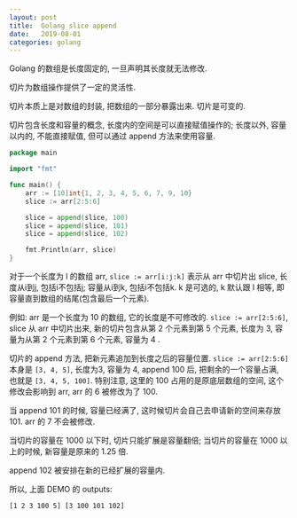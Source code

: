 ```yaml
---
layout: post
title:  Golang slice append
date:   2019-08-01
categories: golang
---
```


Golang 的数组是长度固定的, 一旦声明其长度就无法修改.

切片为数组操作提供了一定的灵活性.

切片本质上是对数组的封装, 把数组的一部分暴露出来. 切片是可变的.

切片包含长度和容量的概念, 长度内的空间是可以直接赋值操作的; 长度以外, 容量以内的, 不能直接赋值, 但可以通过 append 方法来使用容量.

```go
package main

import "fmt"

func main() {
	arr := [10]int{1, 2, 3, 4, 5, 6, 7, 9, 10}
	slice := arr[2:5:6]

	slice = append(slice, 100)
	slice = append(slice, 101)
	slice = append(slice, 102)

	fmt.Println(arr, slice)
}
```

对于一个长度为 l 的数组 arr, `slice := arr[i:j:k]` 表示从 arr 中切片出 slice, 长度从i到j, 包括i不包括j; 容量从i到k, 包括i不包括k.
k 是可选的, k 默认跟 l 相等, 即容量直到数组的结尾(包含最后一个元素).

例如: arr 是一个长度为 10 的数组, 它的长度是不可修改的. `slice := arr[2:5:6]`, slice 从 arr 中切片出来, 新的切片包含从第 2 个元素到第 5 个元素, 长度为 3, 容量为从第 2 个元素到第 6 个元素, 容量为 4 .

切片的 append 方法, 把新元素追加到长度之后的容量位置. `slice := arr[2:5:6]` 本身是 `[3, 4, 5]`, 长度为3, 容量为 4, append 100 后, 把剩余的一个容量占满, 也就是 `[3, 4, 5, 100]`.
特别注意, 这里的 100 占用的是原底层数组的空间, 这个修改会影响到 arr, arr 的 6 被修改为了 100.

当 append 101 的时候, 容量已经满了, 这时候切片会自己去申请新的空间来存放 101. arr 的 7 不会被修改.

当切片的容量在 1000 以下时, 切片只能扩展是容量翻倍; 当切片的容量在 1000 以上的时候, 新容量是原来的 1.25 倍.

append 102 被安排在新的已经扩展的容量内.

所以, 上面 DEMO 的 outputs:

```text
[1 2 3 100 5] [3 100 101 102]
```
